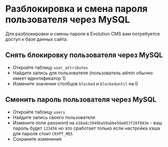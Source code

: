 # Разблокировка и смена пароля пользователя через MySQL

Для разблокировки и смены пароля в Evolution CMS вам потребуется доступ к базе данных сайта.

## Снять блокировку пользователя через MySQL

- Откройте таблицу `user_attributes`
- Найдите запись для пользователя (пользователь admin обычно имеет идентификатор 1)
- Измените значение столбцов `blocked` и `blockeduntil` на 0

## Сменить пароль пользователя через MySQL

- Откройте таблицу `users`
- Найдите запись своего пользователя
- Измените поле password на `e10adc3949ba59abbe56e057f20f883e` - ваш пароль будет `123456` но это сработает только если настройка хэша для пароля стоит `CRYPT_MD5`
- Сохраните изменения
